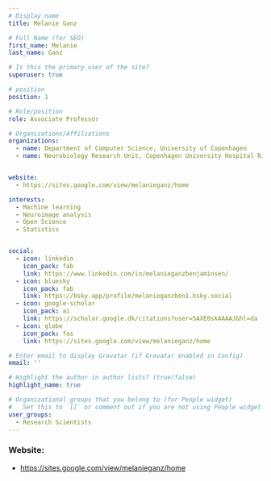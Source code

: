 ```yaml
---
# Display name
title: Melanie Ganz

# Full Name (for SEO)
first_name: Melanie
last_name: Ganz

# Is this the primary user of the site?
superuser: true

# position
position: 1

# Role/position
role: Associate Professor

# Organizations/Affiliations
organizations:
  - name: Department of Computer Science, University of Copenhagen
  - name: Neurobiology Research Unit, Copenhagen University Hospital Rigshospitalet


website:
  - https://sites.google.com/view/melanieganz/home

interests:
  - Machine learning
  - Neuroimage analysis
  - Open Science
  - Statistics


social:
  - icon: linkedin
    icon_pack: fab
    link: https://www.linkedin.com/in/melanieganzbenjaminsen/
  - icon: bluesky
    icon_pack: fab
    link: https://bsky.app/profile/melanieganzben1.bsky.social 
  - icon: google-scholar
    icon_pack: ai
    link: https://scholar.google.dk/citations?user=5AXE0skAAAAJ&hl=da 
  - icon: globe
    icon_pack: fas
    link: https://sites.google.com/view/melanieganz/home 

# Enter email to display Gravatar (if Gravatar enabled in Config)
email: ''

# Highlight the author in author lists? (true/false)
highlight_name: true

# Organizational groups that you belong to (for People widget)
#   Set this to `[]` or comment out if you are not using People widget.
user_groups:
  - Research Scientists
---
```

### Website:
- https://sites.google.com/view/melanieganz/home 